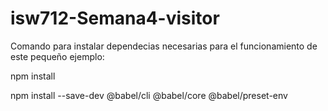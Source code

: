 # isw712-Semana4-visitor

Comando para instalar dependecias necesarias para el funcionamiento de este pequeño ejemplo:

npm install

npm install --save-dev @babel/cli @babel/core @babel/preset-env
